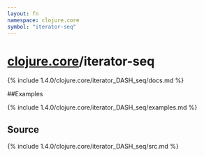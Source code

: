 ```yaml
---
layout: fn
namespace: clojure.core
symbol: "iterator-seq"
---
```


# [clojure.core](../)/iterator-seq

{% include 1.4.0/clojure.core/iterator_DASH_seq/docs.md %}

##Examples

{% include 1.4.0/clojure.core/iterator_DASH_seq/examples.md %}
## Source
{% include 1.4.0/clojure.core/iterator_DASH_seq/src.md %}

